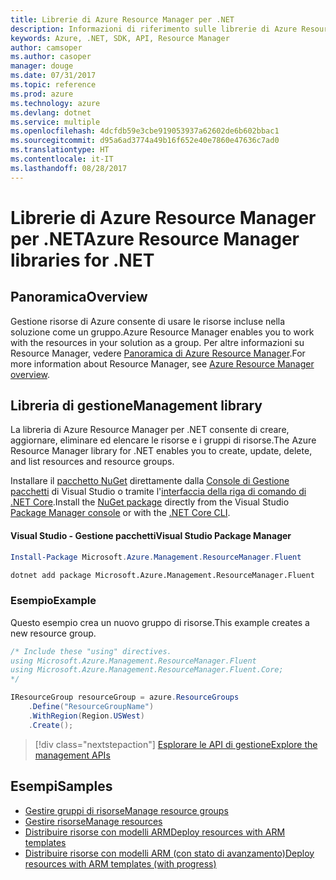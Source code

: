 ```yaml
---
title: Librerie di Azure Resource Manager per .NET
description: Informazioni di riferimento sulle librerie di Azure Resource Manager per .NET
keywords: Azure, .NET, SDK, API, Resource Manager
author: camsoper
ms.author: casoper
manager: douge
ms.date: 07/31/2017
ms.topic: reference
ms.prod: azure
ms.technology: azure
ms.devlang: dotnet
ms.service: multiple
ms.openlocfilehash: 4dcfdb59e3cbe919053937a62602de6b602bbac1
ms.sourcegitcommit: d95a6ad3774a49b16f652e40e7860e47636c7ad0
ms.translationtype: HT
ms.contentlocale: it-IT
ms.lasthandoff: 08/28/2017
---
```

# <a name="azure-resource-manager-libraries-for-net"></a><span data-ttu-id="582ae-104">Librerie di Azure Resource Manager per .NET</span><span class="sxs-lookup"><span data-stu-id="582ae-104">Azure Resource Manager libraries for .NET</span></span>

## <a name="overview"></a><span data-ttu-id="582ae-105">Panoramica</span><span class="sxs-lookup"><span data-stu-id="582ae-105">Overview</span></span>

<span data-ttu-id="582ae-106">Gestione risorse di Azure consente di usare le risorse incluse nella soluzione come un gruppo.</span><span class="sxs-lookup"><span data-stu-id="582ae-106">Azure Resource Manager enables you to work with the resources in your solution as a group.</span></span>  <span data-ttu-id="582ae-107">Per altre informazioni su Resource Manager, vedere [Panoramica di Azure Resource Manager](https://docs.microsoft.com/azure/azure-resource-manager/resource-group-overview).</span><span class="sxs-lookup"><span data-stu-id="582ae-107">For more information about Resource Manager, see [Azure Resource Manager overview](https://docs.microsoft.com/azure/azure-resource-manager/resource-group-overview).</span></span>

## <a name="management-library"></a><span data-ttu-id="582ae-108">Libreria di gestione</span><span class="sxs-lookup"><span data-stu-id="582ae-108">Management library</span></span>

<span data-ttu-id="582ae-109">La libreria di Azure Resource Manager per .NET consente di creare, aggiornare, eliminare ed elencare le risorse e i gruppi di risorse.</span><span class="sxs-lookup"><span data-stu-id="582ae-109">The Azure Resource Manager library for .NET enables you to create, update, delete, and list resources and resource groups.</span></span>

<span data-ttu-id="582ae-110">Installare il [pacchetto NuGet](https://www.nuget.org/packages/Microsoft.Azure.Management.ResourceManager.Fluent) direttamente dalla [Console di Gestione pacchetti][PackageManager] di Visual Studio o tramite l'[interfaccia della riga di comando di .NET Core][DotNetCLI].</span><span class="sxs-lookup"><span data-stu-id="582ae-110">Install the [NuGet package](https://www.nuget.org/packages/Microsoft.Azure.Management.ResourceManager.Fluent) directly from the Visual Studio [Package Manager console][PackageManager] or with the [.NET Core CLI][DotNetCLI].</span></span>

#### <a name="visual-studio-package-manager"></a><span data-ttu-id="582ae-111">Visual Studio - Gestione pacchetti</span><span class="sxs-lookup"><span data-stu-id="582ae-111">Visual Studio Package Manager</span></span>

```powershell
Install-Package Microsoft.Azure.Management.ResourceManager.Fluent
```

```bash
dotnet add package Microsoft.Azure.Management.ResourceManager.Fluent
```

### <a name="example"></a><span data-ttu-id="582ae-112">Esempio</span><span class="sxs-lookup"><span data-stu-id="582ae-112">Example</span></span>

<span data-ttu-id="582ae-113">Questo esempio crea un nuovo gruppo di risorse.</span><span class="sxs-lookup"><span data-stu-id="582ae-113">This example creates a new resource group.</span></span>

```csharp
/* Include these "using" directives.
using Microsoft.Azure.Management.ResourceManager.Fluent
using Microsoft.Azure.Management.ResourceManager.Fluent.Core;
*/

IResourceGroup resourceGroup = azure.ResourceGroups
    .Define("ResourceGroupName")
    .WithRegion(Region.USWest)
    .Create();
```

> [!div class="nextstepaction"]
> [<span data-ttu-id="582ae-114">Esplorare le API di gestione</span><span class="sxs-lookup"><span data-stu-id="582ae-114">Explore the management APIs</span></span>](/dotnet/api/overview/azure/resources/management)


## <a name="samples"></a><span data-ttu-id="582ae-115">Esempi</span><span class="sxs-lookup"><span data-stu-id="582ae-115">Samples</span></span>

* [<span data-ttu-id="582ae-116">Gestire gruppi di risorse</span><span class="sxs-lookup"><span data-stu-id="582ae-116">Manage resource groups</span></span>](https://github.com/Azure-Samples/resources-dotnet-manage-resource-group)
* [<span data-ttu-id="582ae-117">Gestire risorse</span><span class="sxs-lookup"><span data-stu-id="582ae-117">Manage resources</span></span>](https://github.com/Azure-Samples/resources-dotnet-manage-resource)
* [<span data-ttu-id="582ae-118">Distribuire risorse con modelli ARM</span><span class="sxs-lookup"><span data-stu-id="582ae-118">Deploy resources with ARM templates</span></span>](https://github.com/Azure-Samples/resources-dotnet-deploy-using-arm-template)
* [<span data-ttu-id="582ae-119">Distribuire risorse con modelli ARM (con stato di avanzamento)</span><span class="sxs-lookup"><span data-stu-id="582ae-119">Deploy resources with ARM templates (with progress)</span></span>](https://github.com/Azure-Samples/resources-dotnet-deploy-using-arm-template-with-progress)


[PackageManager]: https://docs.microsoft.com/nuget/tools/package-manager-console
[DotNetCLI]: https://docs.microsoft.com/en-us/dotnet/core/tools/dotnet-add-package
